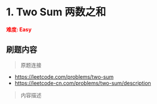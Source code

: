 # 1. Two Sum 两数之和
**<font color=red>难度: Easy</font>**
## 刷题内容

> 原题连接
* https://leetcode.com/problems/two-sum
* https://leetcode-cn.com/problems/two-sum/description

> 内容描述
